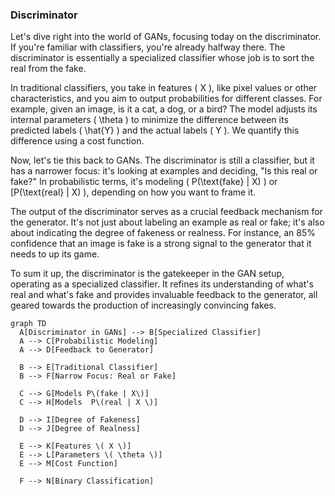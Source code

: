 
### Discriminator

Let's dive right into the world of GANs, focusing today on the discriminator. If you're familiar with classifiers, you're already halfway there. The discriminator is essentially a specialized classifier whose job is to sort the real from the fake.

In traditional classifiers, you take in features \( X \), like pixel values or other characteristics, and you aim to output probabilities for different classes. For example, given an image, is it a cat, a dog, or a bird? The model adjusts its internal parameters \( \theta \) to minimize the difference between its predicted labels \( \hat{Y} \) and the actual labels \( Y \). We quantify this difference using a cost function.

Now, let's tie this back to GANs. The discriminator is still a classifier, but it has a narrower focus: it's looking at examples and deciding, "Is this real or fake?" In probabilistic terms, it's modeling \( P(\text{fake} | X) \) or \[P(\text{real} | X) \), depending on how you want to frame it.

The output of the discriminator serves as a crucial feedback mechanism for the generator. It's not just about labeling an example as real or fake; it's also about indicating the degree of fakeness or realness. For instance, an 85% confidence that an image is fake is a strong signal to the generator that it needs to up its game.

To sum it up, the discriminator is the gatekeeper in the GAN setup, operating as a specialized classifier. It refines its understanding of what's real and what's fake and provides invaluable feedback to the generator, all geared towards the production of increasingly convincing fakes.
```mermaid
graph TD
  A[Discriminator in GANs] --> B[Specialized Classifier]
  A --> C[Probabilistic Modeling]
  A --> D[Feedback to Generator]
  
  B --> E[Traditional Classifier]
  B --> F[Narrow Focus: Real or Fake]
  
  C --> G[Models P\(fake | X\)]
  C --> H[Models  P\(real | X \)]
  
  D --> I[Degree of Fakeness]
  D --> J[Degree of Realness]
  
  E --> K[Features \( X \)]
  E --> L[Parameters \( \theta \)]
  E --> M[Cost Function]
  
  F --> N[Binary Classification]
```